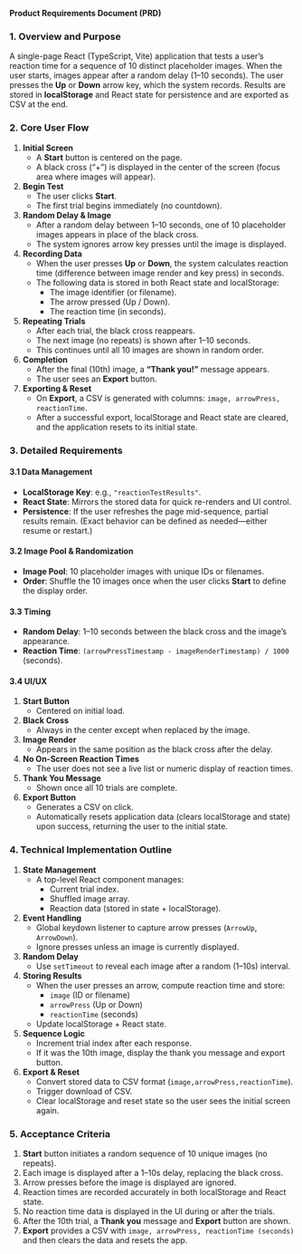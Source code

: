 **Product Requirements Document (PRD)**

### 1. Overview and Purpose
A single-page React (TypeScript, Vite) application that tests a user’s reaction time for a sequence of 10 distinct placeholder images. When the user starts, images appear after a random delay (1–10 seconds). The user presses the **Up** or **Down** arrow key, which the system records. Results are stored in **localStorage** and React state for persistence and are exported as CSV at the end.

### 2. Core User Flow
1. **Initial Screen**  
   - A **Start** button is centered on the page.  
   - A black cross (“+”) is displayed in the center of the screen (focus area where images will appear).
2. **Begin Test**  
   - The user clicks **Start**.  
   - The first trial begins immediately (no countdown).
3. **Random Delay & Image**  
   - After a random delay between 1–10 seconds, one of 10 placeholder images appears in place of the black cross.  
   - The system ignores arrow key presses until the image is displayed.
4. **Recording Data**  
   - When the user presses **Up** or **Down**, the system calculates reaction time (difference between image render and key press) in seconds.  
   - The following data is stored in both React state and localStorage:  
     - The image identifier (or filename).  
     - The arrow pressed (Up / Down).  
     - The reaction time (in seconds).
5. **Repeating Trials**  
   - After each trial, the black cross reappears.  
   - The next image (no repeats) is shown after 1–10 seconds.  
   - This continues until all 10 images are shown in random order.
6. **Completion**  
   - After the final (10th) image, a **“Thank you!”** message appears.
   - The user sees an **Export** button.
7. **Exporting & Reset**  
   - On **Export**, a CSV is generated with columns: `image, arrowPress, reactionTime`.  
   - After a successful export, localStorage and React state are cleared, and the application resets to its initial state.

### 3. Detailed Requirements

#### 3.1 Data Management
- **LocalStorage Key**: e.g., `"reactionTestResults"`.
- **React State**: Mirrors the stored data for quick re-renders and UI control.
- **Persistence**: If the user refreshes the page mid-sequence, partial results remain. (Exact behavior can be defined as needed—either resume or restart.)

#### 3.2 Image Pool & Randomization
- **Image Pool**: 10 placeholder images with unique IDs or filenames.
- **Order**: Shuffle the 10 images once when the user clicks **Start** to define the display order.

#### 3.3 Timing
- **Random Delay**: 1–10 seconds between the black cross and the image’s appearance.
- **Reaction Time**: `(arrowPressTimestamp - imageRenderTimestamp) / 1000` (seconds).

#### 3.4 UI/UX
1. **Start Button**  
   - Centered on initial load.
2. **Black Cross**  
   - Always in the center except when replaced by the image.
3. **Image Render**  
   - Appears in the same position as the black cross after the delay.
4. **No On-Screen Reaction Times**  
   - The user does not see a live list or numeric display of reaction times.
5. **Thank You Message**  
   - Shown once all 10 trials are complete.
6. **Export Button**  
   - Generates a CSV on click.
   - Automatically resets application data (clears localStorage and state) upon success, returning the user to the initial state.

### 4. Technical Implementation Outline
1. **State Management**  
   - A top-level React component manages:
     - Current trial index.
     - Shuffled image array.
     - Reaction data (stored in state + localStorage).
2. **Event Handling**  
   - Global keydown listener to capture arrow presses (`ArrowUp`, `ArrowDown`).
   - Ignore presses unless an image is currently displayed.
3. **Random Delay**  
   - Use `setTimeout` to reveal each image after a random (1–10s) interval.
4. **Storing Results**  
   - When the user presses an arrow, compute reaction time and store:
     - `image` (ID or filename)
     - `arrowPress` (Up or Down)
     - `reactionTime` (seconds)
   - Update localStorage + React state.
5. **Sequence Logic**  
   - Increment trial index after each response.
   - If it was the 10th image, display the thank you message and export button.
6. **Export & Reset**  
   - Convert stored data to CSV format (`image,arrowPress,reactionTime`).
   - Trigger download of CSV.
   - Clear localStorage and reset state so the user sees the initial screen again.

### 5. Acceptance Criteria
1. **Start** button initiates a random sequence of 10 unique images (no repeats).
2. Each image is displayed after a 1–10s delay, replacing the black cross.
3. Arrow presses before the image is displayed are ignored.
4. Reaction times are recorded accurately in both localStorage and React state.
5. No reaction time data is displayed in the UI during or after the trials.
6. After the 10th trial, a **Thank you** message and **Export** button are shown.
7. **Export** provides a CSV with `image, arrowPress, reactionTime (seconds)` and then clears the data and resets the app.